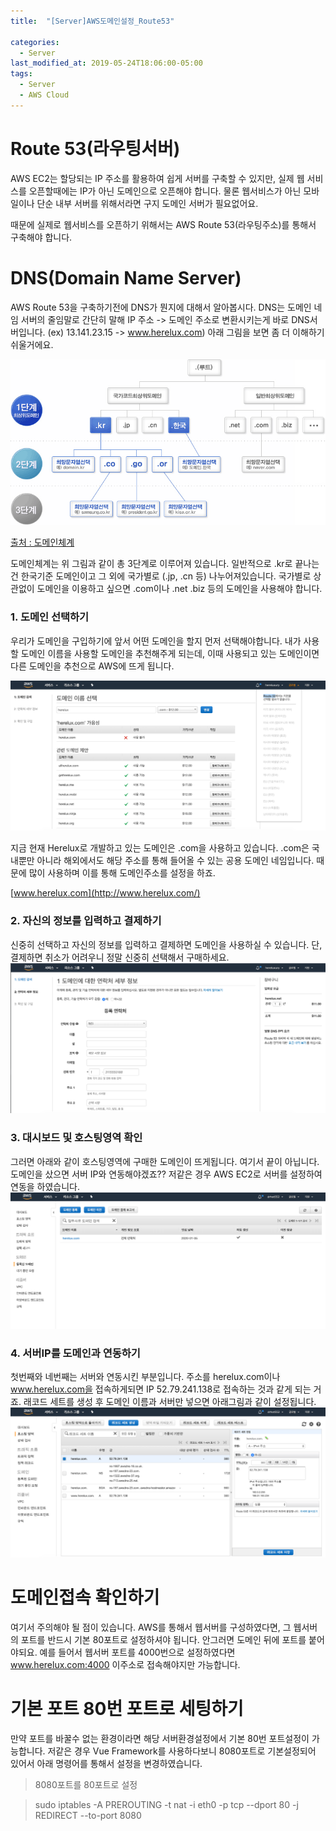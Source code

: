 ```yaml
---
title:  "[Server]AWS도메인설정_Route53"

categories:
  - Server
last_modified_at: 2019-05-24T18:06:00-05:00
tags:
  - Server
  - AWS Cloud
---
```



# Route 53(라우팅서버)
AWS EC2는 할당되는 IP 주소를 활용하여 쉽게 서버를 구축할 수 있지만, 실제 웹 서비스를 오픈할때에는 IP가 아닌 도메인으로 오픈해야 합니다.
물론 웹서비스가 아닌 모바일이나 단순 내부 서버를 위해서라면 구지 도메인 서버가 필요없어요.

때문에 실제로 웹서비스를 오픈하기 위해서는 AWS Route 53(라우팅주소)를 통해서 구축해야 합니다.

# DNS(Domain Name Server)
AWS Route 53을 구축하기전에 DNS가 뭔지에 대해서 알아봅시다.
DNS는 도메인 네임 서버의 줄임말로 간단히 말해 IP 주소 -> 도메인 주소로 변환시키는게 바로 DNS서버입니다.
(ex) 13.141.23.15 -> www.herelux.com)
아래 그림을 보면 좀 더 이해하기 쉬울거에요.

![Image Alt 텍스트](/assets/img/web/dns.gif)

[출처 : 도메인체계](https://xn--3e0bx5euxnjje69i70af08bea817g.xn--3e0b707e/jsp/resources/dns/dnsInfo.jsp)

도메인체계는 위 그림과 같이 총 3단계로 이루어져 있습니다.
일반적으로 .kr로 끝나는 건 한국기준 도메인이고 그 외에 국가별로 (.jp, .cn 등) 나누어져있습니다.
국가별로 상관없이 도메인을 이용하고 싶으면 .com이나 .net .biz 등의 도메인을 사용해야 합니다.

### 1. 도메인 선택하기
우리가 도메인을 구입하기에 앞서 어떤 도메인을 할지 먼저 선택해야합니다.
내가 사용할 도메인 이름을 사용할 도메인을 추천해주게 되는데, 이때 사용되고 있는 도메인이면 다른 도메인을 추천으로 AWS에 뜨게 됩니다.

![Image Alt 텍스트](/assets/img/web/route53_1.png)

지금 현재 Herelux로 개발하고 있는 도메인은 .com을 사용하고 있습니다. .com은 국내뿐만 아니라 해외에서도 해당 주소를 통해 들어올 수 있는 공용 도메인 네임입니다. 때문에 많이 사용하며 이를 통해 도메인주소를 설정을 하죠.

[www.herelux.com](http://www.herelux.com/)


### 2. 자신의 정보를 입력하고 결제하기
신중히 선택하고 자신의 정보를 입력하고 결제하면 도메인을 사용하실 수 있습니다.
단, 결제하면 취소가 어려우니 정말 신중히 선택해서 구매하세요.
![Image Alt 텍스트](/assets/img/web/route53_2.png)

### 3. 대시보드 및 호스팅영역 확인
그러면 아래와 같이 호스팅영역에 구매한 도메인이 뜨게됩니다. 여기서 끝이 아닙니다. 도메인을 샀으면 서버 IP와 연동해야겠죠??
저같은 경우 AWS EC2로 서버를 설정하여 연동을 하였습니다.
![Image Alt 텍스트](/assets/img/web/route53_3.png)

### 4. 서버IP를 도메인과 연동하기
첫번째와 네번째는 서버와 연동시킨 부분입니다. 주소를 herelux.com이나 www.herelux.com을 접속하게되면 IP 52.79.241.138로 접속하는 것과 같게 되는 거죠. 래코드 세트를 생성 후 도메인 이름과 서버만 넣으면 아래그림과 같이 설정됩니다.
![Image Alt 텍스트](/assets/img/web/route53_4.png)

# 도메인접속 확인하기
여기서 주의해야 될 점이 있습니다.
AWS를 통해서 웹서버를 구성하였다면, 그 웹서버의 포트를 반드시 기본 80포트로 설정하셔야 됩니다. 안그러면 도메인 뒤에 포트를 붙어야되요.
예를 들어서 웹서버 포트를 4000번으로 설정하였다면 www.herelux.com:4000 이주소로 접속해야지만 가능합니다.

# 기본 포트 80번 포트로 세팅하기
만약 포트를 바꿀수 없는 환경이라면 해당 서버환경설정에서 기본 80번 포트설정이 가능합니다.
저같은 경우 Vue Framework를 사용하다보니 8080포트로 기본설정되어 있어서 아래 명령어를 통해서 설정을 변경하였습니다.

> 8080포트를 80포트로 설정

> sudo iptables -A PREROUTING -t nat -i eth0 -p tcp --dport 80 -j REDIRECT --to-port 8080
